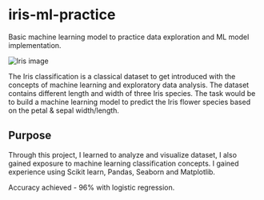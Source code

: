 # iris-ml-practice
Basic machine learning model to practice data exploration and ML model implementation.

![Iris image]()

The Iris classification is a classical dataset to get introduced with the concepts of machine learning and exploratory data analysis.
The dataset contains different length and width of three Iris species. The task would be to build a machine learning model to predict the Iris flower species based on the petal & sepal width/length.

## Purpose
Through this project, I learned to analyze and visualize dataset, I also gained exposure to machine learning classification concepts.
I gained experience using Scikit learn, Pandas, Seaborn and Matplotlib.


Accuracy achieved - 96% with logistic regression.
